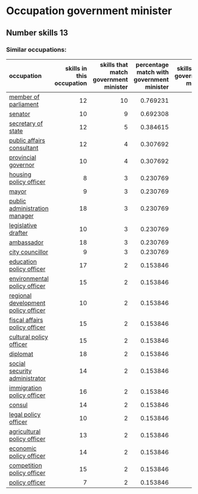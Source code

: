 # Occupation government minister
## Number skills 13
### Similar occupations:
| occupation                                                                    |   skills in this occupation |   skills that match government minister |   percentage match with government minister |   skills not in government minister |
|:------------------------------------------------------------------------------|----------------------------:|----------------------------------------:|--------------------------------------------:|------------------------------------:|
| [member of parliament](member_of_parliament.md)                               |                          12 |                                      10 |                                    0.769231 |                                   2 |
| [senator](senator.md)                                                         |                          10 |                                       9 |                                    0.692308 |                                   1 |
| [secretary of state](secretary_of_state.md)                                   |                          12 |                                       5 |                                    0.384615 |                                   7 |
| [public affairs consultant](public_affairs_consultant.md)                     |                          12 |                                       4 |                                    0.307692 |                                   8 |
| [provincial governor](provincial_governor.md)                                 |                          10 |                                       4 |                                    0.307692 |                                   6 |
| [housing policy officer](housing_policy_officer.md)                           |                           8 |                                       3 |                                    0.230769 |                                   5 |
| [mayor](mayor.md)                                                             |                           9 |                                       3 |                                    0.230769 |                                   6 |
| [public administration manager](public_administration_manager.md)             |                          18 |                                       3 |                                    0.230769 |                                  15 |
| [legislative drafter](legislative_drafter.md)                                 |                          10 |                                       3 |                                    0.230769 |                                   7 |
| [ambassador](ambassador.md)                                                   |                          18 |                                       3 |                                    0.230769 |                                  15 |
| [city councillor](city_councillor.md)                                         |                           9 |                                       3 |                                    0.230769 |                                   6 |
| [education policy officer](education_policy_officer.md)                       |                          17 |                                       2 |                                    0.153846 |                                  15 |
| [environmental policy officer](environmental_policy_officer.md)               |                          15 |                                       2 |                                    0.153846 |                                  13 |
| [regional development policy officer](regional_development_policy_officer.md) |                          10 |                                       2 |                                    0.153846 |                                   8 |
| [fiscal affairs policy officer](fiscal_affairs_policy_officer.md)             |                          15 |                                       2 |                                    0.153846 |                                  13 |
| [cultural policy officer](cultural_policy_officer.md)                         |                          15 |                                       2 |                                    0.153846 |                                  13 |
| [diplomat](diplomat.md)                                                       |                          18 |                                       2 |                                    0.153846 |                                  16 |
| [social security administrator](social_security_administrator.md)             |                          14 |                                       2 |                                    0.153846 |                                  12 |
| [immigration policy officer](immigration_policy_officer.md)                   |                          16 |                                       2 |                                    0.153846 |                                  14 |
| [consul](consul.md)                                                           |                          14 |                                       2 |                                    0.153846 |                                  12 |
| [legal policy officer](legal_policy_officer.md)                               |                          10 |                                       2 |                                    0.153846 |                                   8 |
| [agricultural policy officer](agricultural_policy_officer.md)                 |                          13 |                                       2 |                                    0.153846 |                                  11 |
| [economic policy officer](economic_policy_officer.md)                         |                          14 |                                       2 |                                    0.153846 |                                  12 |
| [competition policy officer](competition_policy_officer.md)                   |                          15 |                                       2 |                                    0.153846 |                                  13 |
| [policy officer](policy_officer.md)                                           |                           7 |                                       2 |                                    0.153846 |                                   5 |
